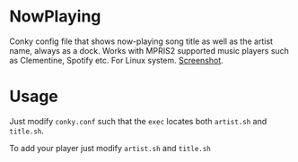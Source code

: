 # NowPlaying
Conky config file that shows now-playing song title as well as the artist name, always as a dock. Works with MPRIS2 supported music players such as Clementine, Spotify etc. For Linux system. [Screenshot](https://imgur.com/a/QUDImxf).

# Usage 
Just modify `conky.conf` such that the `exec` locates both `artist.sh` and `title.sh`.

To add your player just modify `artist.sh` and `title.sh`
